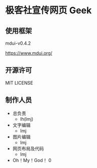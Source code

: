 # 极客社宣传网页  Geek

## 使用框架

mdui-v0.4.2

https://www.mdui.org/

## 开源许可 

MIT LICENSE


## 制作人员

- 总负责
    - lh(lmj)
- 文字编辑
    - lmj
- 图片编辑
    - lmj
- 网页布局及代码
    - lmj
- Oh！My！God！
0